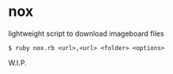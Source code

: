 # nox
lightweight script to download imageboard files

`$ ruby nox.rb <url>,<url> <folder> <options>`

W.I.P.
